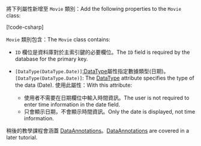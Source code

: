 <!-- THIS INCLUDE USED BY MVC AND RP -->
<span data-ttu-id="4300e-101">將下列屬性新增至 `Movie` 類別：</span><span class="sxs-lookup"><span data-stu-id="4300e-101">Add the following properties to the `Movie` class:</span></span>

[!code-csharp[](~/tutorials/razor-pages/razor-pages-start/sample/RazorPagesMovie22/Models/Movie.cs?name=snippet1)]

<span data-ttu-id="4300e-102">`Movie` 類別包含：</span><span class="sxs-lookup"><span data-stu-id="4300e-102">The `Movie` class contains:</span></span>

* <span data-ttu-id="4300e-103">`ID` 欄位是資料庫對於主索引鍵的必要欄位。</span><span class="sxs-lookup"><span data-stu-id="4300e-103">The `ID` field is required by the database for the primary key.</span></span>
* <span data-ttu-id="4300e-104">`[DataType(DataType.Date)]`[:DataType](xref:System.ComponentModel.DataAnnotations.DataTypeAttribute)屬性指定數據類型(日期)。</span><span class="sxs-lookup"><span data-stu-id="4300e-104">`[DataType(DataType.Date)]`:  The [DataType](xref:System.ComponentModel.DataAnnotations.DataTypeAttribute) attribute specifies the type of the data (Date).</span></span> <span data-ttu-id="4300e-105">使用此屬性：</span><span class="sxs-lookup"><span data-stu-id="4300e-105">With this attribute:</span></span>

  * <span data-ttu-id="4300e-106">使用者不需要在日期欄位中輸入時間資訊。</span><span class="sxs-lookup"><span data-stu-id="4300e-106">The user is not required to enter time information in the date field.</span></span>
  * <span data-ttu-id="4300e-107">只會顯示日期，不會顯示時間資訊。</span><span class="sxs-lookup"><span data-stu-id="4300e-107">Only the date is displayed, not time information.</span></span>

<span data-ttu-id="4300e-108">稍後的教學課程會涵蓋 [DataAnnotations](/dotnet/api/system.componentmodel.dataannotations)。</span><span class="sxs-lookup"><span data-stu-id="4300e-108">[DataAnnotations](/dotnet/api/system.componentmodel.dataannotations) are covered in a later tutorial.</span></span>
